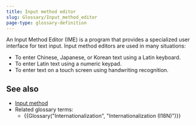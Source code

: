 ```yaml
---
title: Input method editor
slug: Glossary/Input_method_editor
page-type: glossary-definition
---
```




An Input Method Editor (IME) is a program that provides a specialized user interface for text input. Input method editors are used in many situations:

- To enter Chinese, Japanese, or Korean text using a Latin keyboard.
- To enter Latin text using a numeric keypad.
- To enter text on a touch screen using handwriting recognition.

## See also

- [Input method](https://en.wikipedia.org/wiki/Input_method)
- Related glossary terms:
  - {{Glossary("Internationalization", "Internationalization (I18N)")}}
